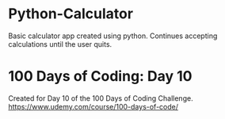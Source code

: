 # Python-Calculator
Basic calculator app created using python. Continues accepting calculations until the user quits. 

# 100 Days of Coding: Day 10
Created for Day 10 of the 100 Days of Coding Challenge.
https://www.udemy.com/course/100-days-of-code/
